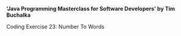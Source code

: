 **'Java Programming Masterclass for Software Developers' by Tim Buchalka**

Coding Exercise 23: Number To Words